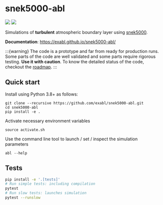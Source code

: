# snek5000-abl

[![](https://github.com/exabl/snek5000-abl/workflows/Tests/badge.svg)](https://github.com/exabl/snek5000-abl/actions?workflow=Tests)
[![](https://github.com/exabl/snek5000-abl/workflows/Docs/badge.svg)](https://github.com/exabl/snek5000-abl/actions?workflow=Docs)

Simulations of **turbulent** atmospheric boundary layer using
[snek5000](https://snek5000.readthedocs.io).

**Documentation**: <https://exabl.github.io/snek5000-abl/>

:::{warning}
The code is a prototype and far from ready for production runs. Some parts of
the code are well validated and some parts require rigorous testing. **Use it
with caution**. To know the detailed status of the code, checkout the
[roadmap](https://exabl.github.io/snek5000-abl/roadmap.html).
:::

## Quick start

Install using Python 3.8+ as follows:

    git clone --recursive https://github.com/exabl/snek5000-abl.git
    cd snek5000-abl
    pip install -e .

Activate necessary environment variables

    source activate.sh

Use the command line tool to launch / set / inspect the simulation parameters

    abl --help

## Tests
```sh
pip install -e '.[tests]'
# Run simple tests: including compilation
pytest
# Run slow tests: launches simulation
pytest --runslow
```
